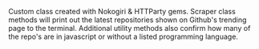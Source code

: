 Custom class created with Nokogiri & HTTParty gems. Scraper class methods will print out the latest repositories shown on Github's trending page to the terminal. Additional utility methods also confirm how many of the repo's are in javascript or without a listed programming language. 
